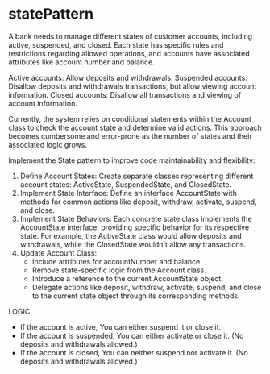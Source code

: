 # statePattern

A bank needs to manage different states of customer accounts, including active, suspended, and closed. Each state has specific rules and restrictions regarding allowed operations, and accounts have associated attributes like account number and balance.

Active accounts: Allow deposits and withdrawals.
Suspended accounts: Disallow deposits and withdrawals transactions, but allow viewing account information.
Closed accounts: Disallow all transactions and viewing of account information.

Currently, the system relies on conditional statements within the Account class to check the account state and determine valid actions. This approach becomes cumbersome and error-prone as the number of states and their associated logic grows.

Implement the State pattern to improve code maintainability and flexibility:
1. Define Account States: Create separate classes representing different account states: ActiveState, SuspendedState, and ClosedState.
2. Implement State Interface: Define an interface AccountState with methods for common actions like deposit, withdraw, activate, suspend, and close.
3. Implement State Behaviors: Each concrete state class implements the AccountState interface, providing specific behavior for its respective state. For example, the ActiveState class would allow deposits and withdrawals, while the ClosedState wouldn't allow any transactions.
4. Update Account Class:
      - Include attributes for accountNumber and balance.
      - Remove state-specific logic from the Account class.
      - Introduce a reference to the current AccountState object.
      - Delegate actions like deposit, withdraw, activate, suspend, and close to the current state object through its corresponding methods.
  
LOGIC
- If the account is active, You can either suspend it or close it.
- If the account is suspended, You can either activate or close it. (No deposits and withdrawals allowed.)
- If the account is closed, You can neither suspend nor activate it. (No deposits and withdrawals allowed.)


